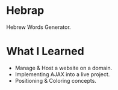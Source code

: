# Hebrap
Hebrew Words Generator.

# What I Learned
* Manage & Host a website on a domain.
* Implementing AJAX into a live project.
* Positioning & Coloring concepts.
